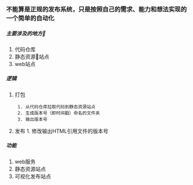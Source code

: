 ### 不能算是正规的发布系统，只是按照自己的需求、能力和想法实现的一个简单的自动化

##### 主要涉及的地方

1. 代码仓库
2. 静态资源站点
3. web站点

##### 逻辑

1. 打包 
		
		1. 从代码仓库拉取代码到静态资源站点
		2. 生成版本号（即时间戳）命名的文件夹
		3. 输出版本号
2. 发布
		1. 修改输出HTML引用文件的版本号

##### 功能

1. web服务
2. 静态资源站点
3. 可视化发布站点